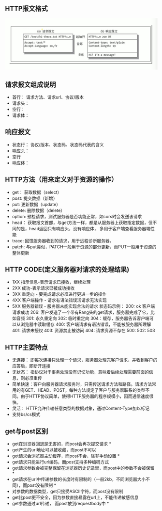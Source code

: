   
## HTTP报文格式
![报文格式](./imgs/http报文.png)
## 请求报文组成说明
  * 首行： 请求方法、请求url、协议/版本
  * 请求头：
  * 空行： 
  * 请求体：
## 响应报文
  * 状态行： 协议/版本、状态码、状态码代表的含义
  * 响应头：
  * 空行
  * 响应体： 

## HTTP方法（用来定义对于资源的操作）
  * get： 获取数据（select）
  * post: 提交数据（新增）
  * put: 更新数据（update）
  * delete: 删除数据（delete）
  * option: 预检请求，测试服务器是否功能正常，如cors时会发送该请求
  * head： 获取报文首部，与get方法一样，都是从服务器上获取指定数据，但不同的是，head返回只有响应头，没有响应体， 多用于客户端查看服务器端性能
  * trace: 回馈服务器收到的请求，用于远程诊断服务器。
  * patch: 与put类似，PATCH一般用于资源的部分更新，而PUT一般用于资源的整体更新
## HTTP CODE(定义服务器对请求的处理结果)
  * 1XX 指示信息-表示请求已接收，继续处理
  * 2XX 成功-表示请求已被成功接收
  * 3XX 重定向 - 要完成请求必须进行更进一步的操作
  * 4XX 客户端操作 - 请求有语法错误活请求无法实现
  * 5XX 服务器错误 - 服务器未能实现合法的请求
  状态码示例：
  200: ok 客户端请求成功
  206: 客户发送了一个带有Rang头的get请求，服务器完成了它，比如音频
  301: 永久重定向
  302: 临时重定向
  304：缓存，服务器告诉客户端可以从浏览器中读取缓存
  400: 客户端请求有语法错误，不能被服务器所理解
  401: 请求未授权
  403: 资源禁止被访问
  404: 请求资源不存在
  500: 
  502:
  503

## HTTP主要特点
  * 无连接： 即每次连接只处理一个请求，服务器处理完客户请求，并收到客户的应答后，即断开连接
  * 无状态： 指协议对于事务处理没有记忆功能，意味着后续处理需要前面的信息，则必须重传
  * 简单快速：客户向服务器请求服务时，只需传送请求方法和路径。请求方法常用的有GET、HEAD、POST。每种方法规定了客户与服务器联系的类型不同。由于HTTP协议简单，使得HTTP服务器的程序规模小，因而通信速度很快。
  * 灵活： HTTP允许传输任意类型的数据对象，通过Content-Type加以标记
  * 支持bs/cs模式

  ## get与post区别
  * get在浏览器回退是无害的，而post会再次提交请求 *
  * get产生的url地址可以被收藏，而post不可以
  * get请求会浏览器主动缓存，而post不会，除非手动设置 *
  * get请求只能进行url编码，而post支持多种编码方式
  * get请求参数会被完整保留在浏览器历史记录里，而post中的参数不会被保留 *
  * get请求在url中传递参数的长度时有限制的（一般2kb，不同浏览器大小不同），而post没有限制 *
  * 对参数的数据类型，get只接受ASCII字符，而post没有限制
  * get比post更不安全，因为参数直接暴露在url上，不能传递敏感信息
  * get参数通过url传递， 而post放到requestbody中 *
